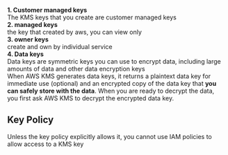**1. Customer managed keys**  
The KMS keys that you create are customer managed keys  
**2. managed keys**  
the key that created by aws, you can view only  
**3. owner keys**  
create and own by individual service  
**4. Data keys**  
Data keys are symmetric keys you can use to encrypt data, including large amounts of data and other data encryption keys  
When AWS KMS generates data keys, it returns a plaintext data key for immediate use (optional) and an encrypted copy of the data key that **you can safely store with the data**. When you are ready to decrypt the data, you first ask AWS KMS to decrypt the encrypted data key.
## Key Policy
Unless the key policy explicitly allows it, you cannot use IAM policies to allow access to a KMS key

